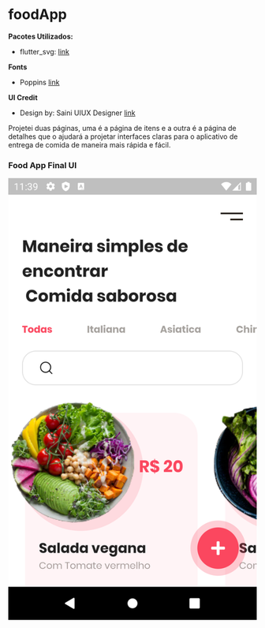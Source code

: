 # foodApp

**Pacotes Utilizados:**
* flutter_svg: [link](https://pub.dev/packages/flutter_svg)

**Fonts**
* Poppins [link](https://fonts.google.com/specimen/Poppins)

**UI Credit**
* Design by: Saini UIUX Designer [link](https://www.uplabs.com/posts/happy-meals-food-delivery-app)

Projetei duas páginas, uma é a página de itens e a outra é a página de detalhes que o ajudará a projetar interfaces claras para o aplicativo de entrega de comida de maneira mais rápida e fácil.

### Food App Final UI
![App UI](/app.png)
